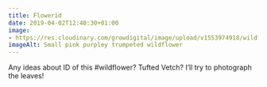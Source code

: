 ```yaml
---
title: Flowerid
date: 2019-04-02T12:40:30+01:00
image: 
- https://res.cloudinary.com/growdigital/image/upload/v1553974918/wildflower-A6CDB378.jpg
imageAlt: Small pink purpley trumpeted wildflower
---
```


Any ideas about ID of this #wildflower? Tufted Vetch? I’ll try to photograph the leaves!
